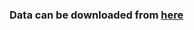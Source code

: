 ### Data can be downloaded from [here](https://www.dropbox.com/sh/avsn838hh5okve0/AABNZuXDIGyNjnlTPZUrZ-Gra?dl=0)